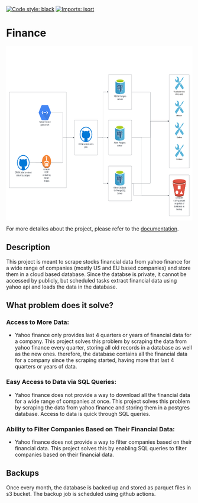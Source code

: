 [![Code style: black](https://img.shields.io/badge/code%20style-black-000000.svg)](https://github.com/psf/black)
[![Imports: isort](https://img.shields.io/badge/%20imports-isort-%231674b1?style=flat&labelColor=ef8336)](https://pycqa.github.io/isort/)



# Finance

<img src="docs/Finance github project chart.png" alt="drawing" width="800" height="470" align="middle" style="middle"/>

<br />

For more detailes about the project, please refer to the [documentation](https://ahnazary.github.io/Finance/).

## Description

This project is meant to scrape stocks financial data from yahoo finance for a wide range of companies (mostly US and EU based companies) and store them in a cloud based database. Since the databse is private, it cannot be accessed by publicly, but scheduled tasks extract financial data using yahoo api and loads the data in the database.

## What problem does it solve?

### Access to More Data:
- Yahoo finance only provides last 4 quarters or years of financial data for a company. This project solves this problem by scraping the data from yahoo finance every quarter, storing all old records in a database as well as the new ones. therefore, the database contains all the financial data for a company since the scraping started, having more that last 4 quarters or years of data.
### Easy Access to Data via SQL Queries:
- Yahoo finance does not provide a way to download all the financial data for a wide range of companies at once. This project solves this problem by scraping the data from yahoo finance and storing them in a postgres database. Access to data is quick through SQL queries.
### Ability to Filter Companies Based on Their Financial Data:
- Yahoo finance does not provide a way to filter companies based on their financial data. This project solves this by enabling SQL queries to filter companies based on their financial data.


## Backups

Once every month, the database is backed up and stored as parquet files in s3 bucket. The backup job is scheduled using github actions.